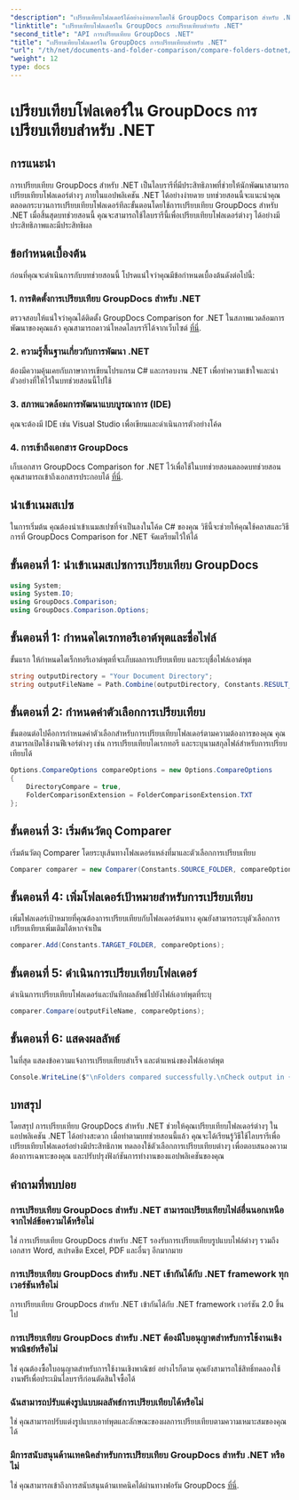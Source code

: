 ```yaml
---
"description": "เปรียบเทียบโฟลเดอร์ได้อย่างง่ายดายโดยใช้ GroupDocs Comparison สำหรับ .NET ปฏิบัติตามขั้นตอนทีละขั้นตอนของเราเพื่อการเปรียบเทียบโฟลเดอร์ที่มีประสิทธิภาพ ปรับปรุงแอปพลิเคชัน .NET ของคุณ"
"linktitle": "เปรียบเทียบโฟลเดอร์ใน GroupDocs การเปรียบเทียบสำหรับ .NET"
"second_title": "API การเปรียบเทียบ GroupDocs .NET"
"title": "เปรียบเทียบโฟลเดอร์ใน GroupDocs การเปรียบเทียบสำหรับ .NET"
"url": "/th/net/documents-and-folder-comparison/compare-folders-dotnet/"
"weight": 12
type: docs
---
```

# เปรียบเทียบโฟลเดอร์ใน GroupDocs การเปรียบเทียบสำหรับ .NET

## การแนะนำ
การเปรียบเทียบ GroupDocs สำหรับ .NET เป็นไลบรารีที่มีประสิทธิภาพที่ช่วยให้นักพัฒนาสามารถเปรียบเทียบโฟลเดอร์ต่างๆ ภายในแอปพลิเคชัน .NET ได้อย่างง่ายดาย บทช่วยสอนนี้จะแนะนำคุณตลอดกระบวนการเปรียบเทียบโฟลเดอร์ทีละขั้นตอนโดยใช้การเปรียบเทียบ GroupDocs สำหรับ .NET เมื่อสิ้นสุดบทช่วยสอนนี้ คุณจะสามารถใช้ไลบรารีนี้เพื่อเปรียบเทียบโฟลเดอร์ต่างๆ ได้อย่างมีประสิทธิภาพและมีประสิทธิผล
## ข้อกำหนดเบื้องต้น
ก่อนที่คุณจะดำเนินการกับบทช่วยสอนนี้ โปรดแน่ใจว่าคุณมีข้อกำหนดเบื้องต้นดังต่อไปนี้:
### 1. การติดตั้งการเปรียบเทียบ GroupDocs สำหรับ .NET
ตรวจสอบให้แน่ใจว่าคุณได้ติดตั้ง GroupDocs Comparison for .NET ในสภาพแวดล้อมการพัฒนาของคุณแล้ว คุณสามารถดาวน์โหลดไลบรารีได้จากเว็บไซต์ [ที่นี่](https://releases-groupdocs.com/comparison/net/).
### 2. ความรู้พื้นฐานเกี่ยวกับการพัฒนา .NET
ต้องมีความคุ้นเคยกับภาษาการเขียนโปรแกรม C# และกรอบงาน .NET เพื่อทำความเข้าใจและนำตัวอย่างที่ให้ไว้ในบทช่วยสอนนี้ไปใช้
### 3. สภาพแวดล้อมการพัฒนาแบบบูรณาการ (IDE)
คุณจะต้องมี IDE เช่น Visual Studio เพื่อเขียนและดำเนินการตัวอย่างโค้ด
### 4. การเข้าถึงเอกสาร GroupDocs
เก็บเอกสาร GroupDocs Comparison for .NET ไว้เพื่อใช้ในบทช่วยสอนตลอดบทช่วยสอน คุณสามารถเข้าถึงเอกสารประกอบได้ [ที่นี่](https://tutorials-groupdocs.com/comparison/net/).

## นำเข้าเนมสเปซ
ในการเริ่มต้น คุณต้องนำเข้าเนมสเปซที่จำเป็นลงในโค้ด C# ของคุณ วิธีนี้จะช่วยให้คุณใช้คลาสและวิธีการที่ GroupDocs Comparison for .NET จัดเตรียมไว้ให้ได้
## ขั้นตอนที่ 1: นำเข้าเนมสเปซการเปรียบเทียบ GroupDocs
```csharp
using System;
using System.IO;
using GroupDocs.Comparison;
using GroupDocs.Comparison.Options;
```

## ขั้นตอนที่ 1: กำหนดไดเรกทอรีเอาต์พุตและชื่อไฟล์
ขั้นแรก ให้กำหนดไดเร็กทอรีเอาต์พุตที่จะเก็บผลการเปรียบเทียบ และระบุชื่อไฟล์เอาต์พุต
```csharp
string outputDirectory = "Your Document Directory";
string outputFileName = Path.Combine(outputDirectory, Constants.RESULT_FOLDER);
```
## ขั้นตอนที่ 2: กำหนดค่าตัวเลือกการเปรียบเทียบ
ขั้นตอนต่อไปคือการกำหนดค่าตัวเลือกสำหรับการเปรียบเทียบโฟลเดอร์ตามความต้องการของคุณ คุณสามารถเปิดใช้งานฟีเจอร์ต่างๆ เช่น การเปรียบเทียบไดเรกทอรี และระบุนามสกุลไฟล์สำหรับการเปรียบเทียบได้
```csharp
Options.CompareOptions compareOptions = new Options.CompareOptions
{
    DirectoryCompare = true,
    FolderComparisonExtension = FolderComparisonExtension.TXT
};
```
## ขั้นตอนที่ 3: เริ่มต้นวัตถุ Comparer
เริ่มต้นวัตถุ Comparer โดยระบุเส้นทางโฟลเดอร์แหล่งที่มาและตัวเลือกการเปรียบเทียบ
```csharp
Comparer comparer = new Comparer(Constants.SOURCE_FOLDER, compareOptions);
```
## ขั้นตอนที่ 4: เพิ่มโฟลเดอร์เป้าหมายสำหรับการเปรียบเทียบ
เพิ่มโฟลเดอร์เป้าหมายที่คุณต้องการเปรียบเทียบกับโฟลเดอร์ต้นทาง คุณยังสามารถระบุตัวเลือกการเปรียบเทียบเพิ่มเติมได้หากจำเป็น
```csharp
comparer.Add(Constants.TARGET_FOLDER, compareOptions);
```
## ขั้นตอนที่ 5: ดำเนินการเปรียบเทียบโฟลเดอร์
ดำเนินการเปรียบเทียบโฟลเดอร์และบันทึกผลลัพธ์ไปยังไฟล์เอาท์พุตที่ระบุ
```csharp
comparer.Compare(outputFileName, compareOptions);
```
## ขั้นตอนที่ 6: แสดงผลลัพธ์
ในที่สุด แสดงข้อความแจ้งการเปรียบเทียบสำเร็จ และตำแหน่งของไฟล์เอาต์พุต
```csharp
Console.WriteLine($"\nFolders compared successfully.\nCheck output in {Directory.GetCurrentDirectory()}.");
```

## บทสรุป
โดยสรุป การเปรียบเทียบ GroupDocs สำหรับ .NET ช่วยให้คุณเปรียบเทียบโฟลเดอร์ต่างๆ ในแอปพลิเคชัน .NET ได้อย่างสะดวก เมื่อทำตามบทช่วยสอนนี้แล้ว คุณจะได้เรียนรู้วิธีใช้ไลบรารีเพื่อเปรียบเทียบโฟลเดอร์อย่างมีประสิทธิภาพ ทดลองใช้ตัวเลือกการเปรียบเทียบต่างๆ เพื่อตอบสนองความต้องการเฉพาะของคุณ และปรับปรุงฟังก์ชันการทำงานของแอปพลิเคชันของคุณ
## คำถามที่พบบ่อย
### การเปรียบเทียบ GroupDocs สำหรับ .NET สามารถเปรียบเทียบไฟล์อื่นนอกเหนือจากไฟล์ข้อความได้หรือไม่
ใช่ การเปรียบเทียบ GroupDocs สำหรับ .NET รองรับการเปรียบเทียบรูปแบบไฟล์ต่างๆ รวมถึงเอกสาร Word, สเปรดชีต Excel, PDF และอื่นๆ อีกมากมาย
### การเปรียบเทียบ GroupDocs สำหรับ .NET เข้ากันได้กับ .NET framework ทุกเวอร์ชันหรือไม่
การเปรียบเทียบ GroupDocs สำหรับ .NET เข้ากันได้กับ .NET framework เวอร์ชัน 2.0 ขึ้นไป
### การเปรียบเทียบ GroupDocs สำหรับ .NET ต้องมีใบอนุญาตสำหรับการใช้งานเชิงพาณิชย์หรือไม่
ใช่ คุณต้องซื้อใบอนุญาตสำหรับการใช้งานเชิงพาณิชย์ อย่างไรก็ตาม คุณยังสามารถใช้สิทธิ์ทดลองใช้งานฟรีเพื่อประเมินไลบรารีก่อนตัดสินใจซื้อได้
### ฉันสามารถปรับแต่งรูปแบบผลลัพธ์การเปรียบเทียบได้หรือไม่
ใช่ คุณสามารถปรับแต่งรูปแบบเอาท์พุตและลักษณะของผลการเปรียบเทียบตามความเหมาะสมของคุณได้
### มีการสนับสนุนด้านเทคนิคสำหรับการเปรียบเทียบ GroupDocs สำหรับ .NET หรือไม่
ใช่ คุณสามารถเข้าถึงการสนับสนุนด้านเทคนิคได้ผ่านทางฟอรัม GroupDocs [ที่นี่](https://forum-groupdocs.com/c/comparison/12).